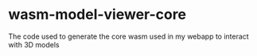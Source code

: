 # wasm-model-viewer-core
The code used to generate the core wasm used in my webapp to interact with 3D models
